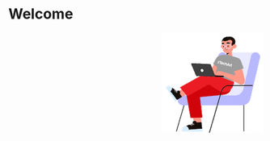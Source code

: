 <h1 align='left'>Welcome</h1>
<p align='right'>
    <img src="https://github.com/foo290/foo290/blob/master/icons/prpg.gif">
</p>


